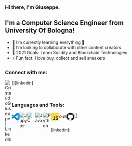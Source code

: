 ### Hi there, I'm Giuseppe.

## I'm a Computer Science Engineer from University Of Bologna!

- 🌱 I’m currently learning everything 🤣
- 👯 I’m looking to collaborate with other content creators
- 🥅 2021 Goals: Learn Solidity and Blockchain Technologies
- ⚡ Fun fact: I love buy, collect and sell sneakers


### Connect with me:

[<img align="left" alt="CristaudoGiuseppe | LinkedIn" width="22px" src="https://cdn.jsdelivr.net/npm/simple-icons@v3/icons/linkedin.svg" />][linkedin]

<br />

### Languages and Tools:

<img align="left" alt="Visual Studio Code" width="26px" src="https://raw.githubusercontent.com/github/explore/80688e429a7d4ef2fca1e82350fe8e3517d3494d/topics/visual-studio-code/visual-studio-code.png" />
[<img align="left" alt="Jupyter" width="26px" src="https://www.icos-cp.eu/sites/default/files/2020-11/jupyter%20logo%20resized.png" />]
<img align="left" alt="C" width="26px" src="https://upload.wikimedia.org/wikipedia/commons/thumb/1/19/C_Logo.png/320px-C_Logo.png" />
<img align="left" alt="Java" width="26px" src="https://www.aktsrl.com/new/wp-content/uploads/2020/04/java.png" />
<img align="left" alt="Python" width="26px" src="https://upload.wikimedia.org/wikipedia/commons/thumb/c/c3/Python-logo-notext.svg/1024px-Python-logo-notext.svg.png" />
<img align="left" alt="JavaScript" width="26px" src="https://raw.githubusercontent.com/github/explore/80688e429a7d4ef2fca1e82350fe8e3517d3494d/topics/javascript/javascript.png" />
<img align="left" alt="Git" width="26px" src="https://raw.githubusercontent.com/github/explore/80688e429a7d4ef2fca1e82350fe8e3517d3494d/topics/git/git.png" />
<img align="left" alt="GitHub" width="26px" src="https://raw.githubusercontent.com/github/explore/78df643247d429f6cc873026c0622819ad797942/topics/github/github.png" />


<br />
<br />

[linkedin]: 
